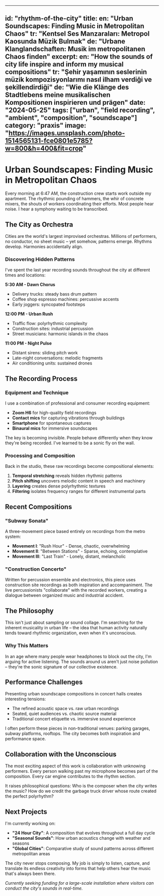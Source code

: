 
---
id: "rhythm-of-the-city"
title:
  en: "Urban Soundscapes: Finding Music in Metropolitan Chaos"
  tr: "Kentsel Ses Manzaraları: Metropol Kaosunda Müzik Bulmak"
  de: "Urbane Klanglandschaften: Musik im metropolitanen Chaos finden"
excerpt:
  en: "How the sounds of city life inspire and inform my musical compositions"
  tr: "Şehir yaşamının seslerinin müzik kompozisyonlarımı nasıl ilham verdiği ve şekillendirdiği"
  de: "Wie die Klänge des Stadtlebens meine musikalischen Kompositionen inspirieren und prägen"
date: "2024-05-25"
tags: ["urban", "field recording", "ambient", "composition", "soundscape"]
category: "praxis"
image: "https://images.unsplash.com/photo-1514565131-fce0801e5785?w=800&h=400&fit=crop"
---

# Urban Soundscapes: Finding Music in Metropolitan Chaos

Every morning at 6:47 AM, the construction crew starts work outside my apartment. The rhythmic pounding of hammers, the whir of concrete mixers, the shouts of workers coordinating their efforts. Most people hear noise. I hear a symphony waiting to be transcribed.

## The City as Orchestra

Cities are the world's largest improvised orchestras. Millions of performers, no conductor, no sheet music – yet somehow, patterns emerge. Rhythms develop. Harmonies accidentally align.

### Discovering Hidden Patterns

I've spent the last year recording sounds throughout the city at different times and locations:

**5:30 AM - Dawn Chorus**
- Delivery trucks: steady bass drum pattern
- Coffee shop espresso machines: percussive accents
- Early joggers: syncopated footsteps

**12:00 PM - Urban Rush**
- Traffic flow: polyrhythmic complexity
- Construction sites: industrial percussion
- Street musicians: harmonic islands in the chaos

**11:00 PM - Night Pulse**
- Distant sirens: sliding pitch work
- Late-night conversations: melodic fragments
- Air conditioning units: sustained drones

## The Recording Process

### Equipment and Technique

I use a combination of professional and consumer recording equipment:
- **Zoom H6** for high-quality field recordings
- **Contact mics** for capturing vibrations through buildings
- **Smartphone** for spontaneous captures
- **Binaural mics** for immersive soundscapes

The key is becoming invisible. People behave differently when they know they're being recorded. I've learned to be a sonic fly on the wall.

### Processing and Composition

Back in the studio, these raw recordings become compositional elements:

1. **Temporal stretching** reveals hidden rhythmic patterns
2. **Pitch shifting** uncovers melodic content in speech and machinery
3. **Layering** creates dense polyrhythmic textures
4. **Filtering** isolates frequency ranges for different instrumental parts

## Recent Compositions

### "Subway Sonata"
A three-movement piece based entirely on recordings from the metro system:
- **Movement I**: "Rush Hour" - Dense, chaotic, overwhelming
- **Movement II**: "Between Stations" - Sparse, echoing, contemplative  
- **Movement III**: "Last Train" - Lonely, distant, melancholic

### "Construction Concerto"
Written for percussion ensemble and electronics, this piece uses construction site recordings as both inspiration and accompaniment. The live percussionists "collaborate" with the recorded workers, creating a dialogue between organized music and industrial accident.

## The Philosophy

This isn't just about sampling or sound collage. I'm searching for the inherent musicality in urban life – the idea that human activity naturally tends toward rhythmic organization, even when it's unconscious.

### Why This Matters

In an age where many people wear headphones to block out the city, I'm arguing for active listening. The sounds around us aren't just noise pollution – they're the sonic signature of our collective existence.

## Performance Challenges

Presenting urban soundscape compositions in concert halls creates interesting tensions:

- The refined acoustic space vs. raw urban recordings
- Seated, quiet audiences vs. chaotic source material
- Traditional concert etiquette vs. immersive sound experience

I often perform these pieces in non-traditional venues: parking garages, subway platforms, rooftops. The city becomes both inspiration and performance space.

## Collaboration with the Unconscious

The most exciting aspect of this work is collaboration with unknowing performers. Every person walking past my microphone becomes part of the composition. Every car engine contributes to the rhythm section.

It raises philosophical questions: Who is the composer when the city writes the music? How do we credit the garbage truck driver whose route created the perfect polyrhythm?

## Next Projects

I'm currently working on:
- **"24 Hour City"**: A composition that evolves throughout a full day cycle
- **"Seasonal Sounds"**: How urban acoustics change with weather and seasons
- **"Global Cities"**: Comparative study of sound patterns across different metropolitan areas

The city never stops composing. My job is simply to listen, capture, and translate its endless creativity into forms that help others hear the music that's always been there.

*Currently seeking funding for a large-scale installation where visitors can conduct the city's sounds in real-time.*
